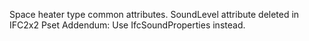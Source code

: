 ﻿Space heater type common attributes.
SoundLevel attribute deleted in IFC2x2 Pset Addendum: Use IfcSoundProperties instead.
